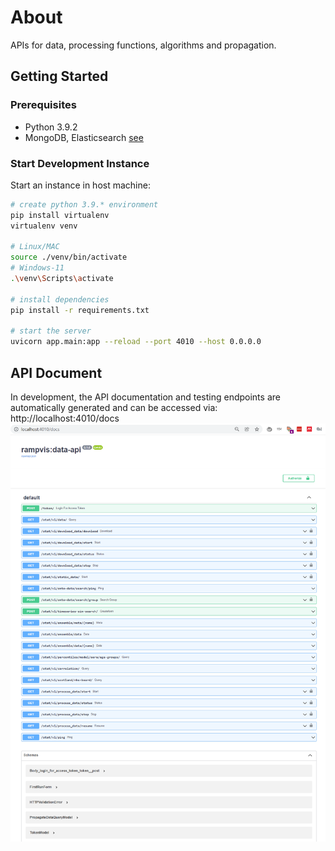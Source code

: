 # About

APIs for data, processing functions, algorithms and propagation. 

## Getting Started

### Prerequisites

- Python 3.9.2
- MongoDB, Elasticsearch [see](../README.md)

### Start Development Instance

Start an instance in host machine:

```bash
# create python 3.9.* environment 
pip install virtualenv
virtualenv venv

# Linux/MAC
source ./venv/bin/activate
# Windows-11
.\venv\Scripts\activate

# install dependencies
pip install -r requirements.txt

# start the server
uvicorn app.main:app --reload --port 4010 --host 0.0.0.0
```


## API Document

In development, the API documentation and testing endpoints are automatically generated and can be accessed via: http://localhost:4010/docs
![Screenshot](./docs/apis.png)

